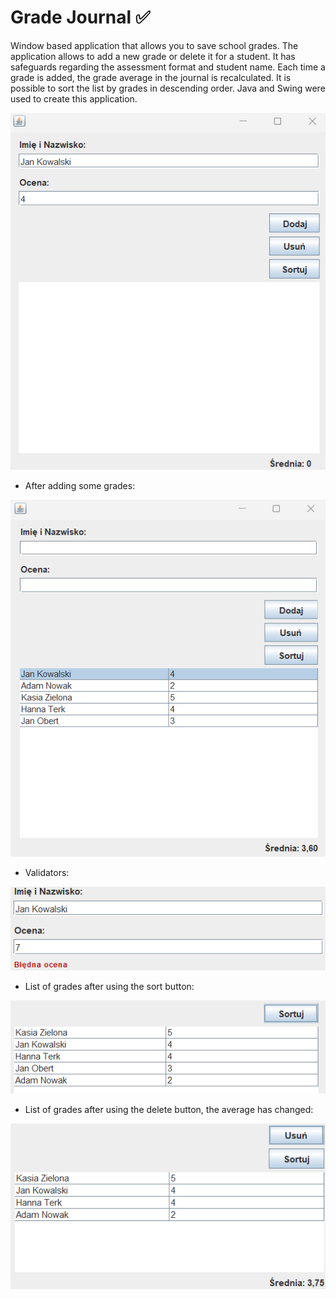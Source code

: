 # Grade Journal ✅
Window based application that allows you to save school grades. The application allows to add a new grade or delete it for a student. It has safeguards regarding the assessment format and student name. Each time a grade is added, the grade average in the journal is recalculated. It is possible to sort the list by grades in descending order. Java and Swing were used to create this application.

<p align="center">
  <img src="Images/Blank%20App.png" />
</p>

* After adding some grades:
<p align="center">
  <img src="Images/Lista.png" />
</p>

* Validators:
<p align="center">
  <img src="Images/Błąd.png" />
</p>

* List of grades after using the sort button:
<p align="center">
  <img src="Images/Sort.png" />
</p>

* List of grades after using the delete button, the average has changed:
<p align="center">
  <img src="Images/Delete.png" />
</p>
